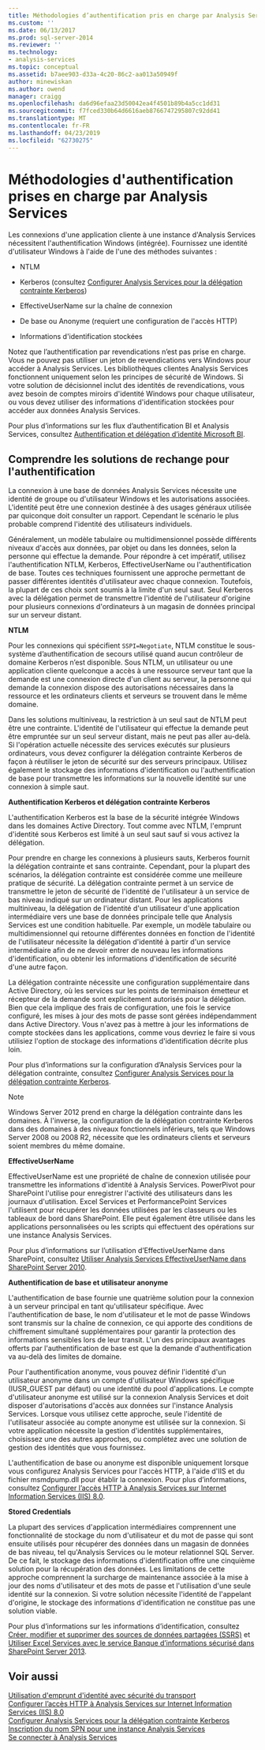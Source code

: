 ```yaml
---
title: Méthodologies d’authentification pris en charge par Analysis Services | Microsoft Docs
ms.custom: ''
ms.date: 06/13/2017
ms.prod: sql-server-2014
ms.reviewer: ''
ms.technology:
- analysis-services
ms.topic: conceptual
ms.assetid: b7aee903-d33a-4c20-86c2-aa013a50949f
author: minewiskan
ms.author: owend
manager: craigg
ms.openlocfilehash: da6d96efaa23d50042ea4f4501b89b4a5cc1dd31
ms.sourcegitcommit: f7fced330b64d6616aeb8766747295807c92dd41
ms.translationtype: MT
ms.contentlocale: fr-FR
ms.lasthandoff: 04/23/2019
ms.locfileid: "62730275"
---
```

# <a name="authentication-methodologies-supported-by-analysis-services"></a>Méthodologies d'authentification prises en charge par Analysis Services
  Les connexions d'une application cliente à une instance d'Analysis Services nécessitent l'authentification Windows (intégrée). Fournissez une identité d'utilisateur Windows à l'aide de l'une des méthodes suivantes :  
  
-   NTLM  
  
-   Kerberos (consultez [Configurer Analysis Services pour la délégation contrainte Kerberos](configure-analysis-services-for-kerberos-constrained-delegation.md))  
  
-   EffectiveUserName sur la chaîne de connexion  
  
-   De base ou Anonyme (requiert une configuration de l'accès HTTP)  
  
-   Informations d'identification stockées  
  
 Notez que l’authentification par revendications n’est pas prise en charge. Vous ne pouvez pas utiliser un jeton de revendications vers Windows pour accéder à Analysis Services. Les bibliothèques clientes Analysis Services fonctionnent uniquement selon les principes de sécurité de Windows. Si votre solution de décisionnel inclut des identités de revendications, vous avez besoin de comptes miroirs d'identité Windows pour chaque utilisateur, ou vous devez utiliser des informations d'identification stockées pour accéder aux données Analysis Services.  
  
 Pour plus d’informations sur les flux d’authentification BI et Analysis Services, consultez [Authentification et délégation d’identité Microsoft BI](https://go.microsoft.com/fwlink/?LinkID=286576).  
  
##  <a name="bkmk_auth"></a> Comprendre les solutions de rechange pour l'authentification  
 La connexion à une base de données Analysis Services nécessite une identité de groupe ou d'utilisateur Windows et les autorisations associées. L'identité peut être une connexion destinée à des usages généraux utilisée par quiconque doit consulter un rapport. Cependant le scénario le plus probable comprend l'identité des utilisateurs individuels.  
  
 Généralement, un modèle tabulaire ou multidimensionnel possède différents niveaux d'accès aux données, par objet ou dans les données, selon la personne qui effectue la demande. Pour répondre à cet impératif, utilisez l'authentification NTLM, Kerberos, EffectiveUserName ou l'authentification de base. Toutes ces techniques fournissent une approche permettant de passer différentes identités d'utilisateur avec chaque connexion. Toutefois, la plupart de ces choix sont soumis à la limite d'un seul saut. Seul Kerberos avec la délégation permet de transmettre l'identité de l'utilisateur d'origine pour plusieurs connexions d'ordinateurs à un magasin de données principal sur un serveur distant.  
  
 **NTLM**  
  
 Pour les connexions qui spécifient `SSPI=Negotiate`, NTLM constitue le sous-système d’authentification de secours utilisé quand aucun contrôleur de domaine Kerberos n’est disponible. Sous NTLM, un utilisateur ou une application cliente quelconque a accès à une ressource serveur tant que la demande est une connexion directe d'un client au serveur, la personne qui demande la connexion dispose des autorisations nécessaires dans la ressource et les ordinateurs clients et serveurs se trouvent dans le même domaine.  
  
 Dans les solutions multiniveau, la restriction à un seul saut de NTLM peut être une contrainte. L'identité de l'utilisateur qui effectue la demande peut être empruntée sur un seul serveur distant, mais ne peut pas aller au-delà. Si l'opération actuelle nécessite des services exécutés sur plusieurs ordinateurs, vous devez configurer la délégation contrainte Kerberos de façon à réutiliser le jeton de sécurité sur des serveurs principaux. Utilisez également le stockage des informations d'identification ou l'authentification de base pour transmettre les informations sur la nouvelle identité sur une connexion à simple saut.  
  
 **Authentification Kerberos et délégation contrainte Kerberos**  
  
 L'authentification Kerberos est la base de la sécurité intégrée Windows dans les domaines Active Directory. Tout comme avec NTLM, l'emprunt d'identité sous Kerberos est limité à un seul saut sauf si vous activez la délégation.  
  
 Pour prendre en charge les connexions à plusieurs sauts, Kerberos fournit la délégation contrainte et sans contrainte. Cependant, pour la plupart des scénarios, la délégation contrainte est considérée comme une meilleure pratique de sécurité. La délégation contrainte permet à un service de transmettre le jeton de sécurité de l'identité de l'utilisateur à un service de bas niveau indiqué sur un ordinateur distant. Pour les applications multiniveau, la délégation de l'identité d'un utilisateur d'une application intermédiaire vers une base de données principale telle que Analysis Services est une condition habituelle. Par exemple, un modèle tabulaire ou multidimensionnel qui retourne différentes données en fonction de l'identité de l'utilisateur nécessite la délégation d'identité à partir d'un service intermédiaire afin de ne devoir entrer de nouveau les informations d'identification, ou obtenir les informations d'identification de sécurité d'une autre façon.  
  
 La délégation contrainte nécessite une configuration supplémentaire dans Active Directory, où les services sur les points de terminaison émetteur et récepteur de la demande sont explicitement autorisés pour la délégation. Bien que cela implique des frais de configuration, une fois le service configuré, les mises à jour des mots de passe sont gérées indépendamment dans Active Directory. Vous n'avez pas à mettre à jour les informations de compte stockées dans les applications, comme vous devriez le faire si vous utilisiez l'option de stockage des informations d'identification décrite plus loin.  
  
 Pour plus d’informations sur la configuration d’Analysis Services pour la délégation contrainte, consultez [Configurer Analysis Services pour la délégation contrainte Kerberos](configure-analysis-services-for-kerberos-constrained-delegation.md).  
  
> [!NOTE]  
>  Windows Server 2012 prend en charge la délégation contrainte dans les domaines. À l'inverse, la configuration de la délégation contrainte Kerberos dans des domaines à des niveaux fonctionnels inférieurs, tels que Windows Server 2008 ou 2008 R2, nécessite que les ordinateurs clients et serveurs soient membres du même domaine.  
  
 **EffectiveUserName**  
  
 EffectiveUserName est une propriété de chaîne de connexion utilisée pour transmettre les informations d'identité à Analysis Services. PowerPivot pour SharePoint l'utilise pour enregistrer l'activité des utilisateurs dans les journaux d'utilisation. Excel Services et PerformancePoint Services l'utilisent pour récupérer les données utilisées par les classeurs ou les tableaux de bord dans SharePoint. Elle peut également être utilisée dans les applications personnalisées ou les scripts qui effectuent des opérations sur une instance Analysis Services.  
  
 Pour plus d’informations sur l’utilisation d’EffectiveUserName dans SharePoint, consultez [Utiliser Analysis Services EffectiveUserName dans SharePoint Server 2010](https://go.microsoft.com/fwlink/?LinkId=311905).  
  
 **Authentification de base et utilisateur anonyme**  
  
 L'authentification de base fournie une quatrième solution pour la connexion à un serveur principal en tant qu'utilisateur spécifique. Avec l'authentification de base, le nom d'utilisateur et le mot de passe Windows sont transmis sur la chaîne de connexion, ce qui apporte des conditions de chiffrement simultané supplémentaires pour garantir la protection des informations sensibles lors de leur transit. L'un des principaux avantages offerts par l'authentification de base est que la demande d'authentification va au-delà des limites de domaine.  
  
 Pour l'authentification anonyme, vous pouvez définir l'identité d'un utilisateur anonyme dans un compte d'utilisateur Windows spécifique (IUSR_GUEST par défaut) ou une identité du pool d'applications. Le compte d'utilisateur anonyme est utilisé sur la connexion Analysis Services et doit disposer d'autorisations d'accès aux données sur l'instance Analysis Services. Lorsque vous utilisez cette approche, seule l'identité de l'utilisateur associée au compte anonyme est utilisée sur la connexion. Si votre application nécessite la gestion d'identités supplémentaires, choisissez une des autres approches, ou complétez avec une solution de gestion des identités que vous fournissez.  
  
 L'authentification de base ou anonyme est disponible uniquement lorsque vous configurez Analysis Services pour l'accès HTTP, à l'aide d'IIS et du fichier msmdpump.dll pour établir la connexion. Pour plus d’informations, consultez [Configurer l’accès HTTP à Analysis Services sur Internet Information Services &#40;IIS&#41; 8.0](configure-http-access-to-analysis-services-on-iis-8-0.md).  
  
 **Stored Credentials**  
  
 La plupart des services d'application intermédiaires comprennent une fonctionnalité de stockage du nom d'utilisateur et du mot de passe qui sont ensuite utilisés pour récupérer des données dans un magasin de données de bas niveau, tel qu'Analysis Services ou le moteur relationnel SQL Server. De ce fait, le stockage des informations d'identification offre une cinquième solution pour la récupération des données. Les limitations de cette approche comprennent la surcharge de maintenance associée à la mise à jour des noms d'utilisateur et des mots de passe et l'utilisation d'une seule identité sur la connexion. Si votre solution nécessite l'identité de l'appelant d'origine, le stockage des informations d'identification ne constitue pas une solution viable.  
  
 Pour plus d’informations sur les informations d’identification, consultez [Créer, modifier et supprimer des sources de données partagées &#40;SSRS&#41;](../../reporting-services/report-data/create-modify-and-delete-shared-data-sources-ssrs.md) et [Utiliser Excel Services avec le service Banque d’informations sécurisé dans SharePoint Server 2013](https://go.microsoft.com/fwlink/?LinkID=309869).  
  
## <a name="see-also"></a>Voir aussi  
 [Utilisation d'emprunt d'identité avec sécurité du transport](https://go.microsoft.com/fwlink/?LinkId=311727)   
 [Configurer l’accès HTTP à Analysis Services sur Internet Information Services &#40;IIS&#41; 8.0](configure-http-access-to-analysis-services-on-iis-8-0.md)   
 [Configurer Analysis Services pour la délégation contrainte Kerberos](configure-analysis-services-for-kerberos-constrained-delegation.md)   
 [Inscription du nom SPN pour une instance Analysis Services](spn-registration-for-an-analysis-services-instance.md)   
 [Se connecter à Analysis Services](connect-to-analysis-services.md)  
  
  
